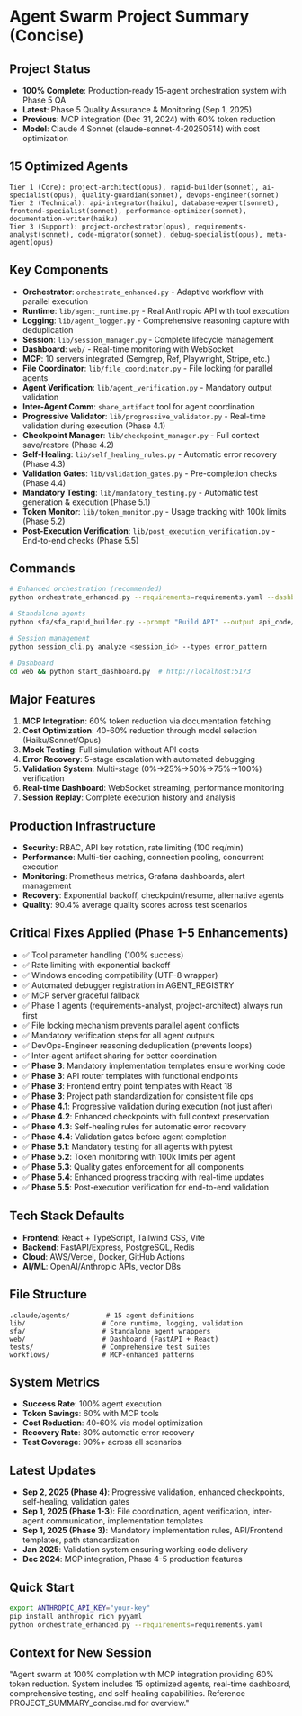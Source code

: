 # Agent Swarm Project Summary (Concise)

## Project Status
- **100% Complete**: Production-ready 15-agent orchestration system with Phase 5 QA
- **Latest**: Phase 5 Quality Assurance & Monitoring (Sep 1, 2025)
- **Previous**: MCP integration (Dec 31, 2024) with 60% token reduction
- **Model**: Claude 4 Sonnet (claude-sonnet-4-20250514) with cost optimization

## 15 Optimized Agents
```
Tier 1 (Core): project-architect(opus), rapid-builder(sonnet), ai-specialist(opus), quality-guardian(sonnet), devops-engineer(sonnet)
Tier 2 (Technical): api-integrator(haiku), database-expert(sonnet), frontend-specialist(sonnet), performance-optimizer(sonnet), documentation-writer(haiku)
Tier 3 (Support): project-orchestrator(opus), requirements-analyst(sonnet), code-migrator(sonnet), debug-specialist(opus), meta-agent(opus)
```

## Key Components
- **Orchestrator**: `orchestrate_enhanced.py` - Adaptive workflow with parallel execution
- **Runtime**: `lib/agent_runtime.py` - Real Anthropic API with tool execution
- **Logging**: `lib/agent_logger.py` - Comprehensive reasoning capture with deduplication
- **Session**: `lib/session_manager.py` - Complete lifecycle management
- **Dashboard**: `web/` - Real-time monitoring with WebSocket
- **MCP**: 10 servers integrated (Semgrep, Ref, Playwright, Stripe, etc.)
- **File Coordinator**: `lib/file_coordinator.py` - File locking for parallel agents
- **Agent Verification**: `lib/agent_verification.py` - Mandatory output validation
- **Inter-Agent Comm**: `share_artifact` tool for agent coordination
- **Progressive Validator**: `lib/progressive_validator.py` - Real-time validation during execution (Phase 4.1)
- **Checkpoint Manager**: `lib/checkpoint_manager.py` - Full context save/restore (Phase 4.2)
- **Self-Healing**: `lib/self_healing_rules.py` - Automatic error recovery (Phase 4.3)
- **Validation Gates**: `lib/validation_gates.py` - Pre-completion checks (Phase 4.4)
- **Mandatory Testing**: `lib/mandatory_testing.py` - Automatic test generation & execution (Phase 5.1)
- **Token Monitor**: `lib/token_monitor.py` - Usage tracking with 100k limits (Phase 5.2)
- **Post-Execution Verification**: `lib/post_execution_verification.py` - End-to-end checks (Phase 5.5)

## Commands
```bash
# Enhanced orchestration (recommended)
python orchestrate_enhanced.py --requirements=requirements.yaml --dashboard

# Standalone agents
python sfa/sfa_rapid_builder.py --prompt "Build API" --output api_code/

# Session management
python session_cli.py analyze <session_id> --types error_pattern

# Dashboard
cd web && python start_dashboard.py  # http://localhost:5173
```

## Major Features
1. **MCP Integration**: 60% token reduction via documentation fetching
2. **Cost Optimization**: 40-60% reduction through model selection (Haiku/Sonnet/Opus)
3. **Mock Testing**: Full simulation without API costs
4. **Error Recovery**: 5-stage escalation with automated debugging
5. **Validation System**: Multi-stage (0%→25%→50%→75%→100%) verification
6. **Real-time Dashboard**: WebSocket streaming, performance monitoring
7. **Session Replay**: Complete execution history and analysis

## Production Infrastructure
- **Security**: RBAC, API key rotation, rate limiting (100 req/min)
- **Performance**: Multi-tier caching, connection pooling, concurrent execution
- **Monitoring**: Prometheus metrics, Grafana dashboards, alert management
- **Recovery**: Exponential backoff, checkpoint/resume, alternative agents
- **Quality**: 90.4% average quality scores across test scenarios

## Critical Fixes Applied (Phase 1-5 Enhancements)
- ✅ Tool parameter handling (100% success)
- ✅ Rate limiting with exponential backoff
- ✅ Windows encoding compatibility (UTF-8 wrapper)
- ✅ Automated debugger registration in AGENT_REGISTRY
- ✅ MCP server graceful fallback
- ✅ Phase 1 agents (requirements-analyst, project-architect) always run first
- ✅ File locking mechanism prevents parallel agent conflicts
- ✅ Mandatory verification steps for all agent outputs
- ✅ DevOps-Engineer reasoning deduplication (prevents loops)
- ✅ Inter-agent artifact sharing for better coordination
- ✅ **Phase 3**: Mandatory implementation templates ensure working code
- ✅ **Phase 3**: API router templates with functional endpoints
- ✅ **Phase 3**: Frontend entry point templates with React 18
- ✅ **Phase 3**: Project path standardization for consistent file ops
- ✅ **Phase 4.1**: Progressive validation during execution (not just after)
- ✅ **Phase 4.2**: Enhanced checkpoints with full context preservation
- ✅ **Phase 4.3**: Self-healing rules for automatic error recovery
- ✅ **Phase 4.4**: Validation gates before agent completion
- ✅ **Phase 5.1**: Mandatory testing for all agents with pytest
- ✅ **Phase 5.2**: Token monitoring with 100k limits per agent
- ✅ **Phase 5.3**: Quality gates enforcement for all components
- ✅ **Phase 5.4**: Enhanced progress tracking with real-time updates
- ✅ **Phase 5.5**: Post-execution verification for end-to-end validation

## Tech Stack Defaults
- **Frontend**: React + TypeScript, Tailwind CSS, Vite
- **Backend**: FastAPI/Express, PostgreSQL, Redis
- **Cloud**: AWS/Vercel, Docker, GitHub Actions
- **AI/ML**: OpenAI/Anthropic APIs, vector DBs

## File Structure
```
.claude/agents/         # 15 agent definitions
lib/                   # Core runtime, logging, validation
sfa/                   # Standalone agent wrappers
web/                   # Dashboard (FastAPI + React)
tests/                 # Comprehensive test suites
workflows/             # MCP-enhanced patterns
```

## System Metrics
- **Success Rate**: 100% agent execution
- **Token Savings**: 60% with MCP tools
- **Cost Reduction**: 40-60% via model optimization
- **Recovery Rate**: 80% automatic error recovery
- **Test Coverage**: 90%+ across all scenarios

## Latest Updates
- **Sep 2, 2025 (Phase 4)**: Progressive validation, enhanced checkpoints, self-healing, validation gates
- **Sep 1, 2025 (Phase 1-3)**: File coordination, agent verification, inter-agent communication, implementation templates
- **Sep 1, 2025 (Phase 3)**: Mandatory implementation rules, API/Frontend templates, path standardization
- **Jan 2025**: Validation system ensuring working code delivery
- **Dec 2024**: MCP integration, Phase 4-5 production features

## Quick Start
```bash
export ANTHROPIC_API_KEY="your-key"
pip install anthropic rich pyyaml
python orchestrate_enhanced.py --requirements=requirements.yaml
```

## Context for New Session
"Agent swarm at 100% completion with MCP integration providing 60% token reduction. System includes 15 optimized agents, real-time dashboard, comprehensive testing, and self-healing capabilities. Reference PROJECT_SUMMARY_concise.md for overview."